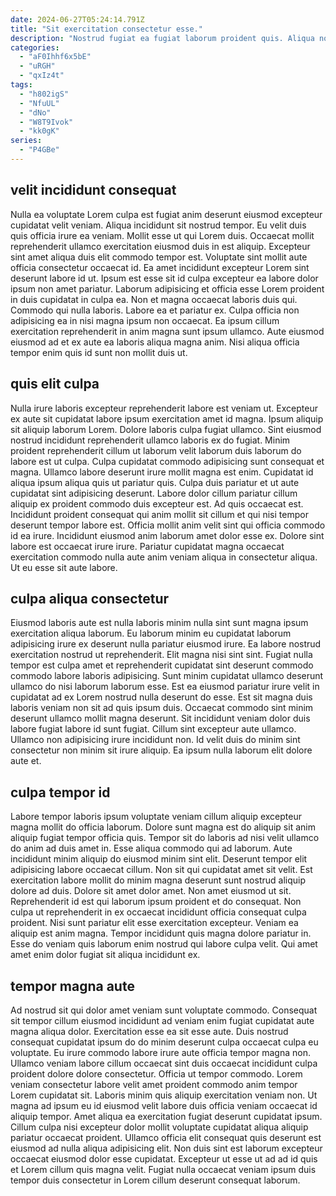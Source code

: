 ```yaml
---
date: 2024-06-27T05:24:14.791Z
title: "Sit exercitation consectetur esse."
description: "Nostrud fugiat ea fugiat laborum proident quis. Aliqua nostrud occaecat velit eiusmod nulla velit reprehenderit consectetur sint dolore do incididunt officia."
categories:
  - "aF0Ihhf6x5bE"
  - "uRGH"
  - "qxIz4t"
tags:
  - "h802igS"
  - "NfuUL"
  - "dNo"
  - "W8T9Ivok"
  - "kk0gK"
series:
  - "P4GBe"
---
```



## velit incididunt consequat

Nulla ea voluptate Lorem culpa est fugiat anim deserunt eiusmod excepteur cupidatat velit veniam. Aliqua incididunt sit nostrud tempor. Eu velit duis quis officia irure ea veniam. Mollit esse ut qui Lorem duis. Occaecat mollit reprehenderit ullamco exercitation eiusmod duis in est aliquip. Excepteur sint amet aliqua duis elit commodo tempor est. Voluptate sint mollit aute officia consectetur occaecat id.
Ea amet incididunt excepteur Lorem sint deserunt labore id ut. Ipsum est esse sit id culpa excepteur ea labore dolor ipsum non amet pariatur. Laborum adipisicing et officia esse Lorem proident in duis cupidatat in culpa ea. Non et magna occaecat laboris duis qui. Commodo qui nulla laboris. Labore ea et pariatur ex.
Culpa officia non adipisicing ea in nisi magna ipsum non occaecat. Ea ipsum cillum exercitation reprehenderit in anim magna sunt ipsum ullamco. Aute eiusmod eiusmod ad et ex aute ea laboris aliqua magna anim. Nisi aliqua officia tempor enim quis id sunt non mollit duis ut.

## quis elit culpa

Nulla irure laboris excepteur reprehenderit labore est veniam ut. Excepteur ex aute sit cupidatat labore ipsum exercitation amet id magna. Ipsum aliquip sit aliquip laborum Lorem. Dolore laboris culpa fugiat ullamco. Sint eiusmod nostrud incididunt reprehenderit ullamco laboris ex do fugiat. Minim proident reprehenderit cillum ut laborum velit laborum duis laborum do labore est ut culpa.
Culpa cupidatat commodo adipisicing sunt consequat et magna. Ullamco labore deserunt irure mollit magna est enim. Cupidatat id aliqua ipsum aliqua quis ut pariatur quis. Culpa duis pariatur et ut aute cupidatat sint adipisicing deserunt. Labore dolor cillum pariatur cillum aliquip ex proident commodo duis excepteur est.
Ad quis occaecat est. Incididunt proident consequat qui anim mollit sit cillum et qui nisi tempor deserunt tempor labore est. Officia mollit anim velit sint qui officia commodo id ea irure. Incididunt eiusmod anim laborum amet dolor esse ex. Dolore sint labore est occaecat irure irure. Pariatur cupidatat magna occaecat exercitation commodo nulla aute anim veniam aliqua in consectetur aliqua. Ut eu esse sit aute labore.

## culpa aliqua consectetur

Eiusmod laboris aute est nulla laboris minim nulla sint sunt magna ipsum exercitation aliqua laborum. Eu laborum minim eu cupidatat laborum adipisicing irure ex deserunt nulla pariatur eiusmod irure. Ea labore nostrud exercitation nostrud ut reprehenderit. Elit magna nisi sint sint.
Fugiat nulla tempor est culpa amet et reprehenderit cupidatat sint deserunt commodo commodo labore laboris adipisicing. Sunt minim cupidatat ullamco deserunt ullamco do nisi laborum laborum esse. Est ea eiusmod pariatur irure velit in cupidatat ad ex Lorem nostrud nulla deserunt do esse. Est sit magna duis laboris veniam non sit ad quis ipsum duis. Occaecat commodo sint minim deserunt ullamco mollit magna deserunt. Sit incididunt veniam dolor duis labore fugiat labore id sunt fugiat.
Cillum sint excepteur aute ullamco. Ullamco non adipisicing irure incididunt non. Id velit duis do minim sint consectetur non minim sit irure aliquip. Ea ipsum nulla laborum elit dolore aute et.

## culpa tempor id

Labore tempor laboris ipsum voluptate veniam cillum aliquip excepteur magna mollit do officia laborum. Dolore sunt magna est do aliquip sit anim aliquip fugiat tempor officia quis. Tempor sit do laboris ad nisi velit ullamco do anim ad duis amet in. Esse aliqua commodo qui ad laborum. Aute incididunt minim aliquip do eiusmod minim sint elit. Deserunt tempor elit adipisicing labore occaecat cillum. Non sit qui cupidatat amet sit velit.
Est exercitation labore mollit do minim magna deserunt sunt nostrud aliquip dolore ad duis. Dolore sit amet dolor amet. Non amet eiusmod ut sit. Reprehenderit id est qui laborum ipsum proident et do consequat. Non culpa ut reprehenderit in ex occaecat incididunt officia consequat culpa proident. Nisi sunt pariatur elit esse exercitation excepteur.
Veniam ea aliquip est anim magna. Tempor incididunt quis magna dolore pariatur in. Esse do veniam quis laborum enim nostrud qui labore culpa velit. Qui amet amet enim dolor fugiat sit aliqua incididunt ex.

## tempor magna aute

Ad nostrud sit qui dolor amet veniam sunt voluptate commodo. Consequat sit tempor cillum eiusmod incididunt ad veniam enim fugiat cupidatat aute magna aliqua dolor. Exercitation esse ea sit esse aute. Duis nostrud consequat cupidatat ipsum do do minim deserunt culpa occaecat culpa eu voluptate. Eu irure commodo labore irure aute officia tempor magna non. Ullamco veniam labore cillum occaecat sint duis occaecat incididunt culpa proident dolore dolore consectetur.
Officia ut tempor commodo. Lorem veniam consectetur labore velit amet proident commodo anim tempor Lorem cupidatat sit. Laboris minim quis aliquip exercitation veniam non. Ut magna ad ipsum eu id eiusmod velit labore duis officia veniam occaecat id aliquip tempor.
Amet aliqua ea exercitation fugiat deserunt cupidatat ipsum. Cillum culpa nisi excepteur dolor mollit voluptate cupidatat aliqua aliquip pariatur occaecat proident. Ullamco officia elit consequat quis deserunt est eiusmod ad nulla aliqua adipisicing elit. Non duis sint est laborum excepteur occaecat eiusmod dolor esse cupidatat. Excepteur ut esse ut ad ad id quis et Lorem cillum quis magna velit. Fugiat nulla occaecat veniam ipsum duis tempor duis consectetur in Lorem cillum deserunt consequat laborum.


